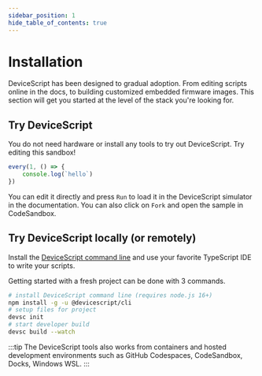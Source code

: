 ```yaml
---
sidebar_position: 1
hide_table_of_contents: true
---
```

# Installation

DeviceScript has been designed to gradual adoption. From editing scripts online in the docs, to building customized embedded firmware images.
This section will get you started at the level of the stack you're looking for.

## Try DeviceScript

You do not need hardware or install any tools to try out DeviceScript. Try editing this sandbox!

```ts
every(1, () => {
    console.log(`hello`)
})
```

You can edit it directly and press `Run` to load it in the DeviceScript simulator in the documentation.
You can also click on `Fork` and open the sample in CodeSandbox.

## Try DeviceScript locally (or remotely)

Install the [DeviceScript command line](/dev/cli) and use your favorite TypeScript IDE to write your scripts.

Getting started with a fresh project can be done with 3 commands.

```bash
# install DeviceScript command line (requires node.js 16+)
npm install -g -u @devicescript/cli
# setup files for project
devsc init
# start developer build
devsc build --watch
```

:::tip
The DeviceScript tools also works from containers and hosted development environments such
as GitHub Codespaces, CodeSandbox, Docks, Windows WSL.
:::
